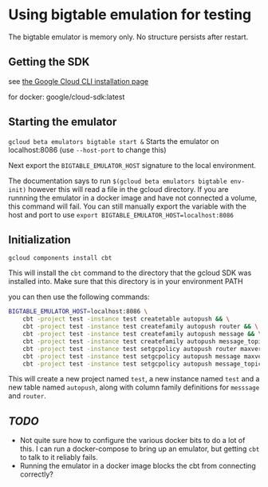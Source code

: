 # Using bigtable emulation for testing

The bigtable emulator is memory only. No structure persists after
restart.

## Getting the SDK

see [the Google Cloud CLI installation page](https://cloud.google.com/sdk/docs/install#deb)

for docker:
google/cloud-sdk:latest <!-- TODO: need to work out details for connection to this. -->

## Starting the emulator

`gcloud beta emulators bigtable start &`
Starts the emulator on localhost:8086 (use `--host-port` to change
this)

Next export the `BIGTABLE_EMULATOR_HOST` signature to the local environment.

The documentation says to run
`$(gcloud beta emulators bigtable env-init)`
however this will read a file in the gcloud directory. If you are runnning the emulator in a docker image and have not connected a volume, this command will fail. You can still
manually export the variable with the host and port to use
`export BIGTABLE_EMULATOR_HOST=localhost:8086`

## Initialization

`gcloud components install cbt`

This will install the `cbt` command to the directory that the gcloud SDK was installed into. Make sure that this directory is in your environment PATH

you can then use the following commands:

```bash
BIGTABLE_EMULATOR_HOST=localhost:8086 \
    cbt -project test -instance test createtable autopush && \
    cbt -project test -instance test createfamily autopush router && \
    cbt -project test -instance test createfamily autopush message && \
    cbt -project test -instance test createfamily autopush message_topic && \
    cbt -project test -instance test setgcpolicy autopush router maxversions=1 && \
    cbt -project test -instance test setgcpolicy autopush message maxversions=1 and maxage=1s && \
    cbt -project test -instance test setgcpolicy autopush message_topic maxversions=1 and maxage=1s
```

This will create a new project named `test`, a new instance named `test` and a new table named `autopush`, along with column family definitions for `messsage` and `router`.

## *TODO*

* Not quite sure how to configure the various docker bits to do a lot of this. I can run a docker-compose to bring up an emulator, but getting `cbt` to talk to it reliably fails.
* Running the emulator in a docker image blocks the cbt from connecting correctly?
